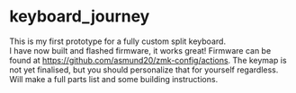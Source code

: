 # keyboard_journey
This is my first prototype for a fully custom split keyboard. \
I have now built and flashed firmware, it works great! Firmware can be found at https://github.com/asmund20/zmk-config/actions. The keymap is not yet finalised, but you should personalize that for yourself regardless. Will make a full parts list and some building instructions. 

